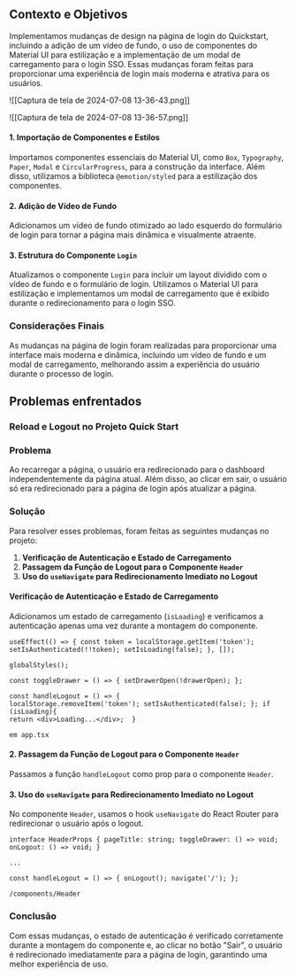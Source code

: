 
## Contexto e Objetivos

Implementamos mudanças de design na página de login do Quickstart, incluindo a adição de um vídeo de fundo, o uso de componentes do Material UI para estilização e a implementação de um modal de carregamento para o login SSO. Essas mudanças foram feitas para proporcionar uma experiência de login mais moderna e atrativa para os usuários.

![[Captura de tela de 2024-07-08 13-36-43.png]]

![[Captura de tela de 2024-07-08 13-36-57.png]]
#### 1. Importação de Componentes e Estilos

Importamos componentes essenciais do Material UI, como `Box`, `Typography`, `Paper`, `Modal` e `CircularProgress`, para a construção da interface. Além disso, utilizamos a biblioteca `@emotion/styled` para a estilização dos componentes.

#### 2. Adição de Vídeo de Fundo

Adicionamos um vídeo de fundo otimizado ao lado esquerdo do formulário de login para tornar a página mais dinâmica e visualmente atraente.

#### 3. Estrutura do Componente `Login`

Atualizamos o componente `Login` para incluir um layout dividido com o vídeo de fundo e o formulário de login. Utilizamos o Material UI para estilização e implementamos um modal de carregamento que é exibido durante o redirecionamento para o login SSO.

### Considerações Finais

As mudanças na página de login foram realizadas para proporcionar uma interface mais moderna e dinâmica, incluindo um vídeo de fundo e um modal de carregamento, melhorando assim a experiência do usuário durante o processo de login.


## Problemas enfrentados

### Reload e Logout no Projeto Quick Start

### Problema

Ao recarregar a página, o usuário era redirecionado para o dashboard independentemente da página atual. Além disso, ao clicar em sair, o usuário só era redirecionado para a página de login após atualizar a página.

### Solução

Para resolver esses problemas, foram feitas as seguintes mudanças no projeto:

1. **Verificação de Autenticação e Estado de Carregamento**
2. **Passagem da Função de Logout para o Componente `Header`**
3. **Uso do `useNavigate` para Redirecionamento Imediato no Logout**
#### Verificação de Autenticação e Estado de Carregamento

Adicionamos um estado de carregamento (`isLoading`) e verificamos a autenticação apenas uma vez durante a montagem do componente.

```plaintext 
useEffect(() => { const token = localStorage.getItem('token'); setIsAuthenticated(!!token); setIsLoading(false); }, []); 

globalStyles();

const toggleDrawer = () => { setDrawerOpen(!drawerOpen); };

const handleLogout = () => {
localStorage.removeItem('token'); setIsAuthenticated(false); }; if (isLoading){ 
return <div>Loading...</div>;  }

em app.tsx
```

#### 2. Passagem da Função de Logout para o Componente `Header`

Passamos a função `handleLogout` como prop para o componente `Header`.

#### 3. Uso do `useNavigate` para Redirecionamento Imediato no Logout

No componente `Header`, usamos o hook `useNavigate` do React Router para redirecionar o usuário após o logout.

```plaintext
interface HeaderProps { pageTitle: string; toggleDrawer: () => void; onLogout: () => void; }

...

const handleLogout = () => { onLogout(); navigate('/'); };

/components/Header
```

### Conclusão

Com essas mudanças, o estado de autenticação é verificado corretamente durante a montagem do componente e, ao clicar no botão "Sair", o usuário é redirecionado imediatamente para a página de login, garantindo uma melhor experiência de uso.